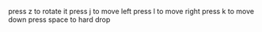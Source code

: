 press z to rotate it
press j to move left
press l to move right
press k to move down
press space to hard drop 